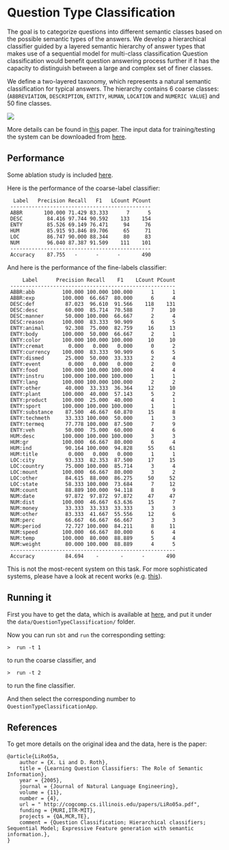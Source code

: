 # Question Type Classification 

The goal is to categorize questions into different semantic classes based on the possible semantic types of the answers. 
We develop a hierarchical classifier guided by a layered semantic hierarchy of answer
types that makes use of a sequential model for multi-class classification
Question classification would benefit question answering process further if it has the capacity to distinguish 
between a large and complex set of finer classes. 

We define a two-layered taxonomy, which represents a natural semantic classification
for typical answers. The hierarchy contains 6 coarse classes: 
(`ABBREVIATION`, `DESCRIPTION`, `ENTITY`, `HUMAN`, `LOCATION` and `NUMERIC VALUE`) and
50 fine classes.
    
![](.../.../.../.../.../.../.../.../saul-examples/src/main/resources/QuestionTypeClassification/categories.png)


More details can be found in [this](http://cogcomp.cs.illinois.edu/page/publication_view/130) paper. 
The input data for training/testing the system can be 
downloaded from [here](http://cogcomp.cs.illinois.edu/page/resource_view/49).  

## Performance 
Some ablation study is included [here](https://docs.google.com/spreadsheets/d/1Amb-tphGHg0OSbjlFi5zQvPX72sR4axCLDW6JBSHHS0/edit?usp=sharing).

Here is the performance of the coarse-label classifier: 

```
  Label   Precision Recall   F1   LCount PCount
 ----------------------------------------------
 ABBR       100.000 71.429 83.333      7      5
 DESC        84.416 97.744 90.592    133    154
 ENTY        85.526 69.149 76.471     94     76
 HUM         85.915 93.846 89.706     65     71
 LOC         86.747 90.000 88.344     80     83
 NUM         96.040 87.387 91.509    111    101
 ----------------------------------------------
 Accuracy    87.755   -      -      -       490
```

And here is the performance of the fine-labels classifier: 
```
     Label      Precision Recall    F1    LCount PCount
 ------------------------------------------------------
 ABBR:abb         100.000 100.000 100.000      1      1
 ABBR:exp         100.000  66.667  80.000      6      4
 DESC:def          87.023  96.610  91.566    118    131
 DESC:desc         60.000  85.714  70.588      7     10
 DESC:manner       50.000 100.000  66.667      2      4
 DESC:reason      100.000  83.333  90.909      6      5
 ENTY:animal       92.308  75.000  82.759     16     13
 ENTY:body        100.000  50.000  66.667      2      1
 ENTY:color       100.000 100.000 100.000     10     10
 ENTY:cremat        0.000   0.000   0.000      0      2
 ENTY:currency    100.000  83.333  90.909      6      5
 ENTY:dismed       25.000  50.000  33.333      2      4
 ENTY:event         0.000   0.000   0.000      2      0
 ENTY:food        100.000 100.000 100.000      4      4
 ENTY:instru      100.000 100.000 100.000      1      1
 ENTY:lang        100.000 100.000 100.000      2      2
 ENTY:other        40.000  33.333  36.364     12     10
 ENTY:plant       100.000  40.000  57.143      5      2
 ENTY:product     100.000  25.000  40.000      4      1
 ENTY:sport       100.000 100.000 100.000      1      1
 ENTY:substance    87.500  46.667  60.870     15      8
 ENTY:techmeth     33.333 100.000  50.000      1      3
 ENTY:termeq       77.778 100.000  87.500      7      9
 ENTY:veh          50.000  75.000  60.000      4      6
 HUM:desc         100.000 100.000 100.000      3      3
 HUM:gr           100.000  66.667  80.000      6      4
 HUM:ind           90.164 100.000  94.828     55     61
 HUM:title          0.000   0.000   0.000      1      1
 LOC:city          93.333  82.353  87.500     17     15
 LOC:country       75.000 100.000  85.714      3      4
 LOC:mount        100.000  66.667  80.000      3      2
 LOC:other         84.615  88.000  86.275     50     52
 LOC:state         58.333 100.000  73.684      7     12
 NUM:count         88.889 100.000  94.118      8      9
 NUM:date          97.872  97.872  97.872     47     47
 NUM:dist         100.000  46.667  63.636     15      7
 NUM:money         33.333  33.333  33.333      3      3
 NUM:other         83.333  41.667  55.556     12      6
 NUM:perc          66.667  66.667  66.667      3      3
 NUM:period        72.727 100.000  84.211      8     11
 NUM:speed        100.000  66.667  80.000      6      4
 NUM:temp         100.000  80.000  88.889      5      4
 NUM:weight        80.000 100.000  88.889      4      5
 ------------------------------------------------------
 Accuracy          84.694    -       -      -       490
```

This is not the most-recent system on this task. For more sophisticated systems, please have a look at recent works (e.g. [this](http://www.inesc-id.pt/pt/indicadores/Ficheiros/6678.pdf)). 

## Running it 

First you have to get the data, which is available at [here](https://cogcomp.cs.illinois.edu/page/publication_view/130), 
and put it under the `data/QuestionTypeClassification/` folder. 
 
Now you can run `sbt` and `run` the corresponding setting: 
```
>  run -t 1  
```
to run the coarse classifier, and 

```
>  run -t 2 
```
to run the fine  classifier. 

And then select the corresponding number to `QuestionTypeClassificationApp`. 

## References 

To get more details on the original idea and the data, here is the paper: 

```
@article{LiRo05a,
    author = {X. Li and D. Roth},
    title = {Learning Question Classifiers: The Role of Semantic Information},
    year = {2005},
    journal = {Journal of Natural Language Engineering},
    volume = {11},
    number = {4},
    url = " http://cogcomp.cs.illinois.edu/papers/LiRo05a.pdf",
    funding = {MURI,ITR-MIT},
    projects = {QA,MCR,TE},
    comment = {Question Classification; Hierarchical classifiers; Sequential Model; Expressive Feature generation with semantic information.},
}
```
